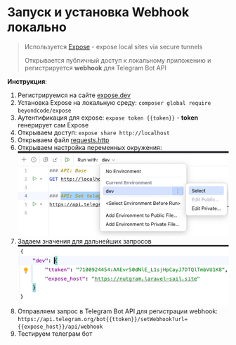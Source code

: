 # Запуск и установка Webhook локально

> Используется [Expose](https://expose.dev/) - expose local sites via secure tunnels
>
> Открывается публичный доступ к локальному приложению и регистрируется **webhook** для Telegram Bot API

**Инструкция**:

1. Регистрируемся на сайте [expose.dev](https://expose.dev/)
2. Установка Expose на локальную среду: `composer global require beyondcode/expose`
3. Аутентификация для expose: `expose token {{token}}` - **token** генерирует сам Expose
4. Открываем доступ: `expose share http://localhost`
5. Открываем файл [requests.http](../requests.http)
6. Открываем настройка переменных окружения:
![img.png](run/requests_env.png)
7. Задаем значения для дальнейших запросов
![img.png](run/requests_env_set.png)
8. Отправляем запрос в Telegram Bot API для регистрации webhook: `https://api.telegram.org/bot{{ttoken}}/setWebhook?url={{expose_host}}/api/webhook`
9. Тестируем телеграм бот
